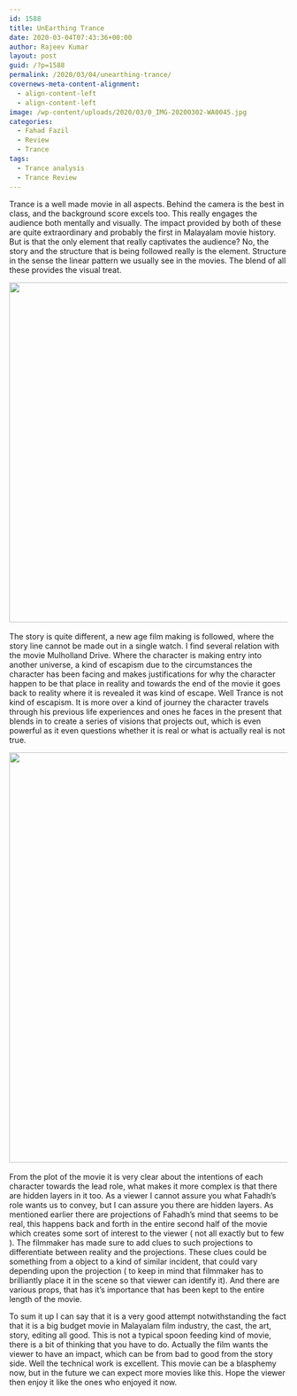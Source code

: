 ```yaml
---
id: 1588
title: UnEarthing Trance
date: 2020-03-04T07:43:36+00:00
author: Rajeev Kumar
layout: post
guid: /?p=1588
permalink: /2020/03/04/unearthing-trance/
covernews-meta-content-alignment:
  - align-content-left
  - align-content-left
image: /wp-content/uploads/2020/03/0_IMG-20200302-WA0045.jpg
categories:
  - Fahad Fazil
  - Review
  - Trance
tags:
  - Trance analysis
  - Trance Review
---
```

 

Trance is a well made movie in all aspects. Behind the camera is the best in class, and the background score excels too. This really engages the audience both mentally and visually. The impact provided by both of these are quite extraordinary and probably the first in Malayalam movie history. But is that the only element that really captivates the audience? No, the story and the structure that is being followed really is the element. Structure in the sense the linear pattern we usually see in the movies. The blend of all these provides the visual treat.

<img loading="lazy" width="960" height="614" src="/wp-content/uploads/2020/02/87143486_1512364248939484_5495394793917775872_n.jpg" alt="" class="wp-image-1555" srcset="/wp-content/uploads/2020/02/87143486_1512364248939484_5495394793917775872_n.jpg 960w, /wp-content/uploads/2020/02/87143486_1512364248939484_5495394793917775872_n-300x192.jpg 300w, /wp-content/uploads/2020/02/87143486_1512364248939484_5495394793917775872_n-768x491.jpg 768w" sizes="(max-width: 960px) 100vw, 960px" />  

The story is quite different, a new age film making is followed, where the story line cannot be made out in a single watch. I find several relation with the movie Mulholland Drive. Where the character is making entry into another universe, a kind of escapism due to the circumstances the character has been facing and makes justifications for why the character happen to be that place in reality and towards the end of the movie it goes back to reality where it is revealed it was kind of escape. Well Trance is not kind of escapism. It is more over a kind of journey the character travels through his previous life experiences and ones he faces in the present that blends in to create a series of visions that projects out, which is even powerful as it even questions whether it is real or what is actually real is not true.

<img loading="lazy" width="1024" height="741" src="/wp-content/uploads/2020/03/87893470_2964997166886532_3002972087468949504_o-1024x741.jpg" alt="" class="wp-image-1590" srcset="/wp-content/uploads/2020/03/87893470_2964997166886532_3002972087468949504_o-1024x741.jpg 1024w, /wp-content/uploads/2020/03/87893470_2964997166886532_3002972087468949504_o-300x217.jpg 300w, /wp-content/uploads/2020/03/87893470_2964997166886532_3002972087468949504_o-768x556.jpg 768w, /wp-content/uploads/2020/03/87893470_2964997166886532_3002972087468949504_o.jpg 1080w" sizes="(max-width: 1024px) 100vw, 1024px" />  

From the plot of the movie it is very clear about the intentions of each character towards the lead role, what makes it more complex is that there are hidden layers in it too. As a viewer I cannot assure you what Fahadh&#8217;s role wants us to convey, but I can assure you there are hidden layers. As mentioned earlier there are projections of Fahadh’s mind that seems to be real, this happens back and forth in the entire second half of the movie which creates some sort of interest to the viewer ( not all exactly but to few ). The filmmaker has made sure to add clues to such projections to differentiate between reality and the projections. These clues could be something from a object to a kind of similar incident, that could vary depending upon the projection ( to keep in mind that filmmaker has to brilliantly place it in the scene so that viewer can identify it). And there are various props, that has it’s importance that has been kept to the entire length of the movie. 

To sum it up I can say that it is a very good attempt notwithstanding the fact that it is a big budget movie in Malayalam film industry, the cast, the art, story, editing all good. This is not a typical spoon feeding kind of movie, there is a bit of thinking that you have to do. Actually the film wants the viewer to have an impact, which can be from bad to good from the story side. Well the technical work is excellent. This movie can be a blasphemy now, but in the future we can expect more movies like this. Hope the viewer then enjoy it like the ones who enjoyed it now.